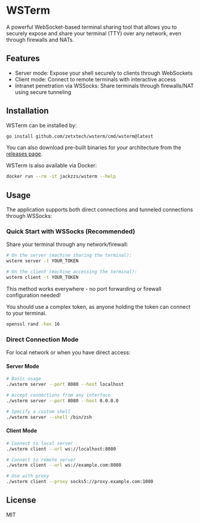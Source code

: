 # WSTerm

A powerful WebSocket-based terminal sharing tool that allows you to securely expose and share your terminal (TTY) over any network, even through firewalls and NATs.

## Features

- Server mode: Expose your shell securely to clients through WebSockets
- Client mode: Connect to remote terminals with interactive access
- Intranet penetration via WSSocks: Share terminals through firewalls/NAT using secure tunneling

## Installation

WSTerm can be installed by:

```bash
go install github.com/zetxtech/wsterm/cmd/wsterm@latest
```

You can also download pre-built binaries for your architecture from the [releases page](https://github.com/zetxtech/wsterm/releases).

WSTerm is also available via Docker:

```bash
docker run --rm -it jackzzs/wsterm --help
```

## Usage

The application supports both direct connections and tunneled connections through WSSocks:

### Quick Start with WSSocks (Recommended)

Share your terminal through any network/firewall:

```bash
# On the server (machine sharing the terminal):
wsterm server -t YOUR_TOKEN

# On the client (machine accessing the terminal):
wsterm client -t YOUR_TOKEN
```

This method works everywhere - no port forwarding or firewall configuration needed!

You should use a complex token, as anyone holding the token can connect to your terminal.

```bash
openssl rand -hex 16
```

### Direct Connection Mode

For local network or when you have direct access:

#### Server Mode

```bash
# Basic usage
./wsterm server --port 8080 --host localhost

# Accept connections from any interface
./wsterm server --port 8080 --host 0.0.0.0

# Specify a custom shell
./wsterm server --shell /bin/zsh
```

#### Client Mode

```bash
# Connect to local server
./wsterm client --url ws://localhost:8080

# Connect to remote server
./wsterm client --url ws://example.com:8080

# Use with proxy
./wsterm client --proxy socks5://proxy.example.com:1080
```

## License

MIT 